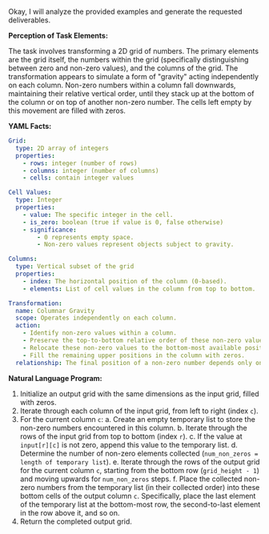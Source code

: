 Okay, I will analyze the provided examples and generate the requested deliverables.

**Perception of Task Elements:**

The task involves transforming a 2D grid of numbers. The primary elements are the grid itself, the numbers within the grid (specifically distinguishing between zero and non-zero values), and the columns of the grid. The transformation appears to simulate a form of "gravity" acting independently on each column. Non-zero numbers within a column fall downwards, maintaining their relative vertical order, until they stack up at the bottom of the column or on top of another non-zero number. The cells left empty by this movement are filled with zeros.

**YAML Facts:**


```yaml
Grid:
  type: 2D array of integers
  properties:
    - rows: integer (number of rows)
    - columns: integer (number of columns)
    - cells: contain integer values

Cell Values:
  type: Integer
  properties:
    - value: The specific integer in the cell.
    - is_zero: boolean (true if value is 0, false otherwise)
    - significance: 
        - 0 represents empty space.
        - Non-zero values represent objects subject to gravity.

Columns:
  type: Vertical subset of the grid
  properties:
    - index: The horizontal position of the column (0-based).
    - elements: List of cell values in the column from top to bottom.

Transformation:
  name: Columnar Gravity
  scope: Operates independently on each column.
  action:
    - Identify non-zero values within a column.
    - Preserve the top-to-bottom relative order of these non-zero values.
    - Relocate these non-zero values to the bottom-most available positions within the same column in the output grid.
    - Fill the remaining upper positions in the column with zeros.
  relationship: The final position of a non-zero number depends only on its original vertical position relative to other non-zero numbers within the same column and the grid height. It is independent of numbers in other columns.
```


**Natural Language Program:**

1.  Initialize an output grid with the same dimensions as the input grid, filled with zeros.
2.  Iterate through each column of the input grid, from left to right (index `c`).
3.  For the current column `c`:
    a.  Create an empty temporary list to store the non-zero numbers encountered in this column.
    b.  Iterate through the rows of the input grid from top to bottom (index `r`).
    c.  If the value at `input[r][c]` is not zero, append this value to the temporary list.
    d.  Determine the number of non-zero elements collected (`num_non_zeros = length of temporary list`).
    e.  Iterate through the rows of the output grid for the current column `c`, starting from the bottom row (`grid_height - 1`) and moving upwards for `num_non_zeros` steps.
    f.  Place the collected non-zero numbers from the temporary list (in their collected order) into these bottom cells of the output column `c`. Specifically, place the last element of the temporary list at the bottom-most row, the second-to-last element in the row above it, and so on.
4.  Return the completed output grid.